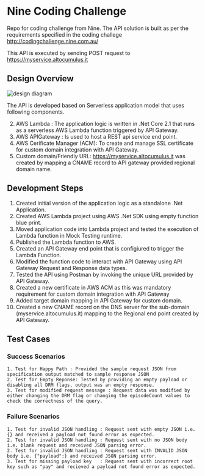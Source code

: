 # Nine Coding Challenge
Repo for coding challenge from Nine. The API solution is built as per the requirements specified in the coding challege http://codingchallenge.nine.com.au/

This API is executed by sending POST request to https://myservice.altocumulus.it

## Design Overview

![design diagram](https://github.com/atulsc2010/NineCodeChallenge/blob/master/Nine%20Code%20Challenge%20Design.jpg) 

The API is developed based on Serverless application model that uses following components.

2. AWS Lambda : The application logic is written in .Net Core 2.1 that runs as a serverless AWS Lambda function triggered by API Gateway.
1. AWS APIGateway : Is used to host a REST api service end point.  
4. AWS Cerificate Manager (ACM): To create and manage SSL certificate for custom domain integration with API Gateway. 
3. Custom domain/Friendly URL: https://myservice.altocumulus.it was created by mapping a CNAME record to API gateway provided regional domain name.


## Development Steps

1. Created initial version of the application logic as a standalone .Net Application.
2. Created AWS Lambda project using AWS .Net SDK using empty function blue print. 
3. Moved application code into Lambda project and tested the execution of Lambda function in Mock Testing runtime. 
4. Published the Lambda function to AWS.
4. Created an API Gateway end point that is configiured to trigger the Lambda Function. 
5. Modified the function code to interact with API Gateway using API Gateway Request and Response data types.   
5. Tested the API using Postman by invoking the unique URL provided by API Gateway.
6. Created a new certificate in AWS ACM as this was mandatory requirement for custom domain integration with API Gateway
7. Added target domain mapping in API Gateway for custom domain. 
8. Created a new CNAME record on the DNS server for the sub-domain (myservice.altocumulus.it) mapping to the Regional end point created by API Gateway. 


## Test Cases 

### Success Scenarios 

	1. Test for Happy Path : Provided the sample request JSON from specification output matched to sample response JSON
	2. Test for Empty Reponse: Tested by providing an empty payload or disabling all DRM flags, output was an empty response.  
	3. Test for modified request message : Request data was modified by either changing the DRM flag or changing the episodeCount values to check the correctness of the query.

### Failure Scenarios 

	1. Test for invalid JSON handling : Request sent with empty JSON i.e. {} and received a payload not found error as expected.
	2. Test for invalid JSON handling : Request sent with no JSON body i.e. blank request and received JSON parsing error. 
	2. Test for invalid JSON handling : Request sent with INVALID JSON body i.e. {"payload":} and received JSON parsing error. 
	3. Test for missing payload key   : Request sent with incorrect root key such as "pay" and recieved a payload not found error as expected.

